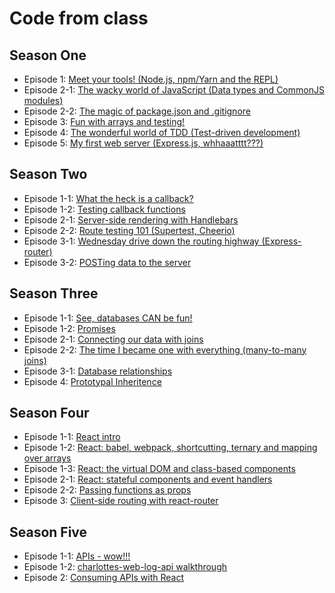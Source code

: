 # Code from class

## Season One
* Episode 1: [Meet your tools! (Node.js, npm/Yarn and the REPL)](S01E01)
* Episode 2-1: [The wacky world of JavaScript (Data types and CommonJS modules)](S01E02-1)
* Episode 2-2: [The magic of package.json and .gitignore](S01E02-2)
* Episode 3: [Fun with arrays and testing!](S01E03)
* Episode 4: [The wonderful world of TDD (Test-driven development)](S01E04)
* Episode 5: [My first web server (Express.js, whhaaatttt???)](S01E05)

## Season Two
* Episode 1-1: [What the heck is a callback?](S02E01-1)
* Episode 1-2: [Testing callback functions](S02E01-2)
* Episode 2-1: [Server-side rendering with Handlebars](S02E02-1)
* Episode 2-2: [Route testing 101 (Supertest, Cheerio)](S02E02-2)
* Episode 3-1: [Wednesday drive down the routing highway (Express-router)](S02E03-1)
* Episode 3-2: [POSTing data to the server](S02E03-2)

## Season Three
* Episode 1-1: [See, databases CAN be fun!](S03E01-1)
* Episode 1-2: [Promises](S03E01-2)
* Episode 2-1: [Connecting our data with joins](S03E02-1)
* Episode 2-2: [The time I became one with everything (many-to-many joins)](S03E02-2)
* Episode 3-1: [Database relationships](S03E03-1)
* Episode 4: [Prototypal Inheritence](S03E04)

## Season Four
* Episode 1-1: [React intro](S04E01-1)
* Episode 1-2: [React: babel, webpack, shortcutting, ternary and mapping over arrays](S04E01-2)
* Episode 1-3: [React: the virtual DOM and class-based components](S04E01-3)
* Episode 2-1: [React: stateful components and event handlers](S04E02-1)
* Episode 2-2: [Passing functions as props](S04E02-2)
* Episode 3: [Client-side routing with react-router](S04E03)

## Season Five
* Episode 1-1: [APIs - wow!!!](S05E01-1)
* Episode 1-2: [charlottes-web-log-api walkthrough](S05E01-2)
* Episode 2: [Consuming APIs with React](S05E02)
